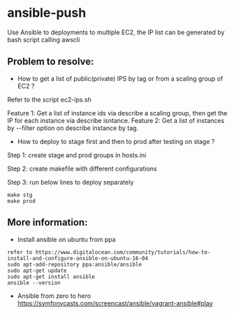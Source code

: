# ansible-push
Use Ansible to deployments to multiple EC2, the IP list can be generated by bash script calling awscli

## Problem to resolve:

* How to get a list of public(private) IPS by tag or from a scaling group of EC2 ?

Refer to the script ec2-ips.sh

Feature 1: Get a list of instance ids via describe a scaling group, then get the IP for each instance via describe isntance.
Feature 2: Get a list of instances by --filter option on describe instance by tag.


* How to deploy to stage first and then to prod after testing on stage ?

Step 1: create stage and prod groups in hosts.ini

Step 2: create makefile with different configurations

Step 3: run below lines to deploy separately

```
make stg
make prod

```



## More information:

* Install ansible on ubuntu from ppa
```
refer to https://www.digitalocean.com/community/tutorials/how-to-install-and-configure-ansible-on-ubuntu-16-04
sudo apt-add-repository ppa:ansible/ansible
sudo apt-get update
sudo apt-get install ansible
ansible --version
```
* Ansible from zero to hero
https://symfonycasts.com/screencast/ansible/vagrant-ansible#play




